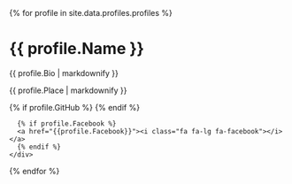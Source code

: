<div class="users">
  {% for profile in site.data.profiles.profiles %}
  <div class="card">
    <h1>{{ profile.Name }}</h1>
    <p class="title"> {{ profile.Bio | markdownify }}</p>
    <p class="location">{{ profile.Place | markdownify }}</p>
    <div>
      {% if profile.GitHub %}
      <a href="{{profile.GitHub}}"><i class="fa fa-lg fa-github"></i></a> 
      {% endif %}

      {% if profile.Facebook %}
      <a href="{{profile.Facebook}}"><i class="fa fa-lg fa-facebook"></i></a> 
      {% endif %}
    </div>
  </div>
  {% endfor %}
</div>
